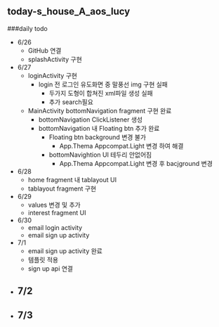 ## today-s_house_A_aos_lucy

###daily todo

- 6/26
  - GitHub 연결
  - splashActivity 구현
- 6/27
  - loginActivity 구현
    - login 전 로그인 유도화면 중 말풍선 img 구현 실패
      - 두가지 도형이 합쳐진 xml파일 생성 실패
      - 추가 search필요
  - MainActivity bottomNavigation fragment 구현 완료
    - bottomNavigation ClickListener 생성
    - bottomNavigation 내 Floating btn 추가 완료
      - Floating btn background 변경 불가
        - App.Thema Appcompat.Light 변경 하여 해결
      - bottomNavightion UI 테두리 안없어짐
        - App.Thema Appcompat.Light 변경 후 bacjground 변경
- 6/28
  - home fragment 내 tablayout UI
  - tablayout fragment 구현
- 6/29
  - values 변경 및 추가
  - interest fragment UI
- 6/30
  - email login activity
  - email sign up activity
- 7/1
  - email sign up activity 완료
  - 템플릿 적용
  - sign up api 연결 
- 7/2
  - 
- 7/3
  - 
